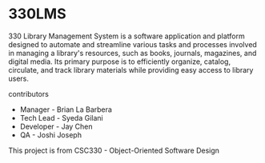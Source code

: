 <h1>330LMS</h1>
330 Library Management System is a software application and platform designed to automate and streamline various tasks and processes involved in managing a library's resources, such as books, journals, magazines, and digital media. Its primary purpose is to efficiently organize, catalog, circulate, and track library materials while providing easy access to library users.

contributors
<ul>
  <li>Manager - Brian La Barbera </li>
  <li>Tech Lead - Syeda Gilani	 </li>
  <li>Developer - Jay Chen</li>
  <li>QA - Joshi Joseph</li>
</ul>

This project is from CSC330 - Object-Oriented Software Design
